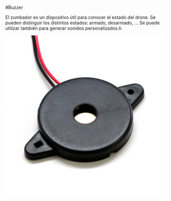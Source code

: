  #Buzzer
 
El zumbador es un dispositivo útil para conocer el estado del drone. Se pueden distinguir los distintos estados: armado, desarmado, ... Se puede utilizar también para generar sonidos personalizados.h

![gps](../img/hardware/buzzer.jpg)
